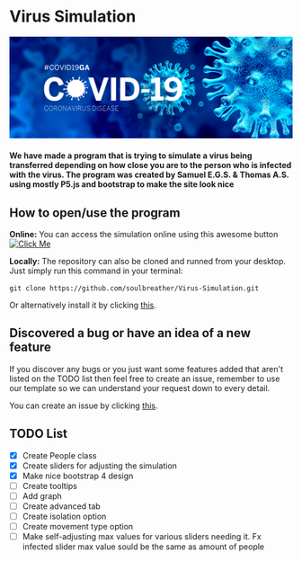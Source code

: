 # Virus Simulation

![COVID-19](/images/CoronaVirus.png)

#### We have made a program that is trying to simulate a virus being transferred depending on how close you are to the person who is infected with the virus. The program was created by Samuel E.G.S. & Thomas A.S. using mostly P5.js and  bootstrap to make the site look nice

## How to open/use the program

**Online:**
You can access the simulation online using this awesome button [![Click Me](https://awesome.re/badge.svg)](https://soulbreather.github.io/Virus-Simulation/src/index.html)

**Locally:**
The repository can also be cloned and runned from your desktop. Just simply run this command in your terminal:

    git clone https://github.com/soulbreather/Virus-Simulation.git

Or alternatively install it by clicking [this](https://github.com/soulbreather/Virus-Simulation/archive/master.zip).

## Discovered a bug or have an idea of a new feature

If you discover any bugs or you just want some features added that aren't listed on the TODO list then feel free to create an issue, remember to use our template so we can understand your request down to every detail.

You can create an issue by clicking [this](https://github.com/soulbreather/Virus-Simulation/issues/new/choose).

## TODO List

- [x] Create People class
- [x] Create sliders for adjusting the simulation
- [x] Make nice bootstrap 4 design
- [ ] Create tooltips
- [ ] Add graph
- [ ] Create advanced tab
- [ ] Create isolation option
- [ ] Create movement type option
- [ ] Make self-adjusting max values for various sliders needing it. Fx infected slider max value sould be the same as amount of people
